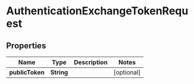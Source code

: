 

# AuthenticationExchangeTokenRequest


## Properties

| Name | Type | Description | Notes |
|------------ | ------------- | ------------- | -------------|
|**publicToken** | **String** |  |  [optional] |



